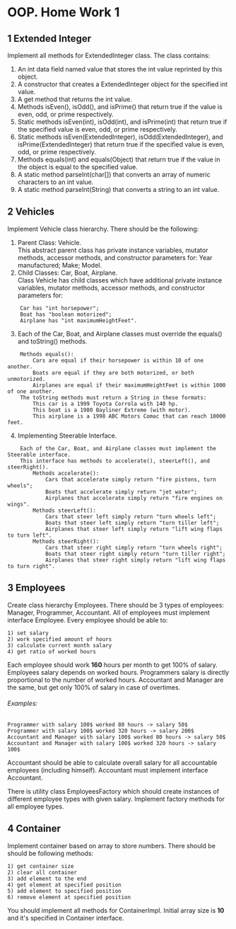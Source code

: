 OOP. Home Work 1
=======================

1 Extended Integer 
------------------
Implement all methods for ExtendedInteger class. The class contains:</br>

1) An int data field named value that stores the int value reprinted by this object.</br> 
2) A constructor that creates a ExtendedInteger object for the specified int value. </br>
3) A get method that returns the int value. </br>
4) Methods isEven(), isOdd(), and isPrime() that return true if the value is even, odd, or prime respectively.</br> 
5) Static methods isEven(int), isOdd(int), and isPrime(int) that return true if the specified value is even, odd, or prime respectively.</br> 
6) Static methods isEven(ExtendedInteger), isOdd(ExtendedInteger), and isPrime(ExtendedInteger) that return true if the specified value is even, odd, or prime respectively.</br> 
7) Methods equals(int) and equals(Object) that return true if the value in the object is equal to the specified value. </br>
8) A static method parseInt(char\[\]) that converts an array of numeric characters to an int value. </br>
9) A static method parseInt(String) that converts a string to an int value.</br>

2 Vehicles 
----------
Implement Vehicle class hierarchy. There should be the following:</br> 

1) Parent Class: Vehicle. </br>
This abstract parent class has private instance variables, mutator methods, accessor methods, and constructor parameters for: Year manufactured; Make; Model.</br>
2) Child Classes: Car, Boat, Airplane. </br>
Class Vehicle has child classes which have additional private instance variables, mutator methods, accessor methods, and constructor parameters for:
```
    Car has "int horsepower"; 
    Boat has "boolean motorized"; 
    Airplane has "int maximumHeightFeet".
```
3) Each of the Car, Boat, and Airplane classes must override the equals() and toString() methods.
```
    Methods equals(): 
        Cars are equal if their horsepower is within 10 of one another. 
        Boats are equal if they are both motorized, or both unmotorized. 
        Airplanes are equal if their maximumHeightFeet is within 1000 of one another.         
    The toString methods must return a String in these formats: 
        This car is a 1999 Toyota Corrola with 140 hp. 
        This boat is a 1980 Bayliner Extreme (with motor). 
        This airplane is a 1998 ABC Motors Comac that can reach 10000 feet.
```
4) Implementing Steerable Interface. 
```
    Each of the Car, Boat, and Airplane classes must implement the Steerable interface. 
    This interface has methods to accelerate(), steerLeft(), and steerRight().   
        Methods accelerate():
            Cars that accelerate simply return "fire pistons, turn wheels"; 
            Boats that accelerate simply return "jet water";
            Airplanes that accelerate simply return "fire engines on wings".
        Methods steerLeft():
            Cars that steer left simply return "turn wheels left";
            Boats that steer left simply return "turn tiller left"; 
            Airplanes that steer left simply return "lift wing flaps to turn left".
        Methods steerRight():
            Cars that steer right simply return "turn wheels right"; 
            Boats that steer right simply return "turn tiller right"; 
            Airplanes that steer right simply return "lift wing flaps to turn right".
```


3 Employees
-----------
Create class hierarchy Employees.
There should be 3 types of employees: Manager, Programmer, Accountant.
All of employees must implement interface Employee.
Every employee should be able to:
```
1) set salary
2) work specified amount of hours
3) calculate current month salary
4) get ratio of worked hours
```
Each employee should work **160** hours per month to get 100% of salary.
Employees salary depends on worked hours.
Programmers salary is directly proportional to the number of worked hours.
Accountant and Manager are the same, but get only 100% of salary in case of overtimes.

###### Examples:
```
Programmer with salary 100$ worked 80 hours -> salary 50$
Programmer with salary 100$ worked 320 hours -> salary 200$
Accountant and Manager with salary 100$ worked 80 hours -> salary 50$
Accountant and Manager with salary 100$ worked 320 hours -> salary 100$
```
Accountant should be able to calculate overall salary for all accountable employees (including himself).
Accountant must implement interface Accountant.

There is utility class EmployeesFactory which should create instances of different employee types with given salary.
Implement factory methods for all employee types.

4 Container
-----------
Implement container based on array to store numbers.
There should be should be following methods:
```
1) get container size
2) clear all container
3) add element to the end
4) get element at specified position
5) add element to specified position
6) remove element at specified position
```
You should implement all methods for ContainerImpl.
Initial array size is **10** and it's specified in Container interface.
